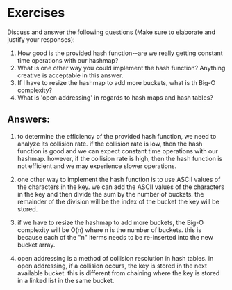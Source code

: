 # Exercises

Discuss and answer the following questions (Make sure to elaborate and justify your responses):

1. How good is the provided hash function--are we really getting constant time operations with our hashmap?
2. What is one other way you could implement the hash function? Anything creative is acceptable in this answer.
3. If I have to resize the hashmap to add more buckets, what is th Big-O complexity?
4. What is 'open addressing' in regards to hash maps and hash tables?

## Answers:

1. to determine the efficiency of the provided hash function, we need to analyze its collision rate.
if the collision rate is low, then the hash function is good and we can expect constant time operations with our hashmap.
however, if the collision rate is high, then the hash function is not efficient and we may experience slower operations.

2. one other way to implement the hash function is to use ASCII values of the characters in the key.
we can add the ASCII values of the characters in the key and then divide the sum by the number of buckets.
the remainder of the division will be the index of the bucket the key will be stored.

3. if we have to resize the hashmap to add more buckets, the Big-O complexity will be O(n) where n is the number of buckets.
this is because each of the "n" iterms needs to be re-inserted into the new bucket array.

4. open addressing is a method of collision resolution in hash tables.
in open addressing, if a collision occurs, the key is stored in the next available bucket.
this is different from chaining where the key is stored in a linked list in the same bucket.



